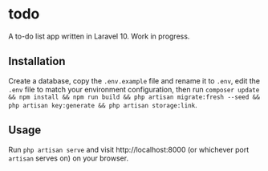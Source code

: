 # todo
A to-do list app written in Laravel 10. Work in progress.
## Installation
Create a database, copy the ```.env.example``` file and rename it to ```.env```, edit the ```.env``` file to match your environment configuration, then run ```composer update && npm install && npm run build && php artisan migrate:fresh --seed && php artisan key:generate && php artisan storage:link```.
## Usage
Run ```php artisan serve``` and visit http://localhost:8000 (or whichever port ```artisan``` serves on) on your browser.
